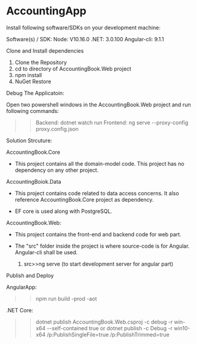 # AccountingApp

Install following software/SDKs on your development machine:

Software(s) / SDK:
Node: V10.16.0
.NET: 3.0.100
Angular-cli: 9.1.1


Clone and Install dependencies

1. Clone the Repository
2. cd to directory of AccountingBook.Web project
3. npm install
4. NuGet Restore

Debug The Applicatoin:

Open two powershell windows in the AccountingBook.Web project and run following commands:

>> Backend: dotnet watch run
>> Frontend: ng serve --proxy-config proxy.config.json



Solution Strcuture:

AccountingBook.Core

- This project contains all the domain-model code. This project has no dependency on any other project.

AccountingBoiok.Data

- This project contains code related to data access concerns. It also reference AccountingBook.Core project as dependency.

- EF core is used along with PostgreSQL.

AccountingBook.Web:

- This project contains the front-end and backend code for web part.

- The "src" folder inside the project is where source-code is for Angular. Angular-cli shall be used.

	1. src>>ng serve (to start development server for angular part)

	
Publish and Deploy

AngularApp:
>> npm run build -prod -aot

.NET Core:
>>dotnet publish AccountingBook.Web.csproj -c debug -r win-x64 --self-contained true
or
>>dotnet publish -c Debug -r win10-x64 /p:PublishSingleFile=true /p:PublishTrimmed=true

